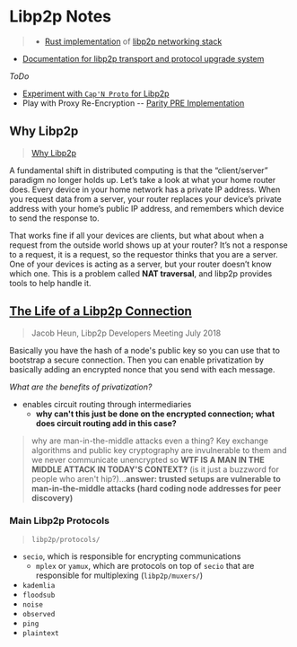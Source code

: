 # Libp2p Notes
> * [Rust implementation](https://github.com/libp2p/rust-libp2p) of [libp2p networking stack](https://libp2p.io)

* [Documentation for libp2p transport and protocol upgrade system](https://github.com/tomaka/libp2p-rs/blob/7aacb081d2e7db05b17c932370c926bb5e0d6230/libp2p-swarm/README.md)

*ToDo*
* [Experiment with `Cap'N Proto` for Libp2p](../basics/rpc.md)
* Play with Proxy Re-Encryption -- [Parity PRE Implementation](https://github.com/paritytech/xpremtinel)

## Why Libp2p
> [Why Libp2p](https://www.parity.io/why-libp2p/)

A fundamental shift in distributed computing is that the “client/server” paradigm no longer holds up. Let’s take a look at what your home router does. Every device in your home network has a private IP address. When you request data from a server, your router replaces your device’s private address with your home’s public IP address, and remembers which device to send the response to.

That works fine if all your devices are clients, but what about when a request from the outside world shows up at your router? It’s not a response to a request, it is a request, so the requestor thinks that you are a server. One of your devices is acting as a server, but your router doesn’t know which one. This is a problem called **NAT traversal**, and libp2p provides tools to help handle it.

## <a href = "https://www.youtube.com/watch?v=zcWHamr5m_k">The Life of a Libp2p Connection</a>
> Jacob Heun, Libp2p Developers Meeting July 2018

Basically you have the hash of a node's public key so you can use that to bootstrap a secure connection. Then you can enable privatization by basically adding an encrypted nonce that you send with each message.

*What are the benefits of privatization?*
* enables circuit routing through intermediaries
    * **why can't this just be done on the encrypted connection; what does circuit routing add in this case?**

> why are man-in-the-middle attacks even a thing? Key exchange algorithms and public key cryptography are invulnerable to them and we never communicate unencrypted so **WTF IS A MAN IN THE MIDDLE ATTACK IN TODAY'S CONTEXT?** (is it just a buzzword for people who aren't hip?)...**answer: trusted setups are vulnerable to man-in-the-middle attacks (hard coding node addresses for peer discovery)**

### Main Libp2p Protocols
> `libp2p/protocols/`

* `secio`, which is responsible for encrypting communications
    * `mplex` or `yamux`, which are protocols on top of `secio` that are responsible for multiplexing (`libp2p/muxers/`)
* `kademlia`
* `floodsub`
* `noise`
* `observed`
* `ping`
* `plaintext`